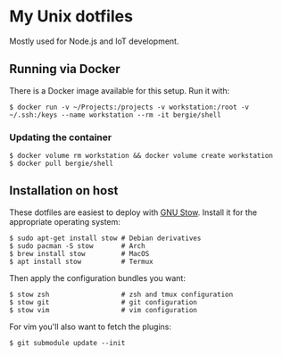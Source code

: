 My Unix dotfiles
================

Mostly used for Node.js and IoT development.

## Running via Docker

There is a Docker image available for this setup. Run it with:

```shell
$ docker run -v ~/Projects:/projects -v workstation:/root -v ~/.ssh:/keys --name workstation --rm -it bergie/shell
```

### Updating the container

```shell
$ docker volume rm workstation && docker volume create workstation
$ docker pull bergie/shell
```

## Installation on host

These dotfiles are easiest to deploy with [GNU Stow](https://www.gnu.org/software/stow/). Install it for the appropriate operating system:

```term
$ sudo apt-get install stow # Debian derivatives
$ sudo pacman -S stow       # Arch
$ brew install stow         # MacOS
$ apt install stow          # Termux
```

Then apply the configuration bundles you want:

```term
$ stow zsh                  # zsh and tmux configuration
$ stow git                  # git configuration
$ stow vim                  # vim configuration
```

For vim you'll also want to fetch the plugins:

```term
$ git submodule update --init
```
